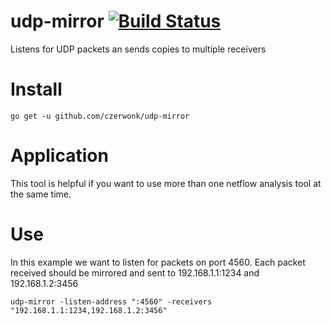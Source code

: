 # udp-mirror [![Build Status](https://travis-ci.org/czerwonk/udp-mirror.svg)][travis]
Listens for UDP packets an sends copies to multiple receivers

# Install
```
go get -u github.com/czerwonk/udp-mirror
```
# Application
This tool is helpful if you want to use more than one netflow analysis tool at the same time.

# Use
In this example we want to listen for packets on port 4560. Each packet received should be mirrored and sent to 192.168.1.1:1234 and 192.168.1.2:3456 
```
udp-mirror -listen-address ":4560" -receivers "192.168.1.1:1234,192.168.1.2:3456"
```
[travis]: https://travis-ci.org/czerwonk/udp-mirror
